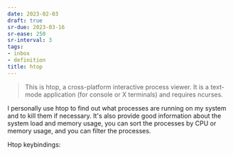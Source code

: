 ```yaml
---
date: 2023-02-03
draft: true
sr-due: 2023-03-16
sr-ease: 250
sr-interval: 3
tags:
- inbox
- definition
title: htop
---
```


> This is htop, a cross-platform interactive process viewer. It is a text-mode
> application (for console or X terminals) and requires ncurses.

I personally use htop to find out what processes are running on my system and to
kill them if necessary. It's also provide good information about the system load
and memory usage, you can sort the processes by CPU or memory usage, and you can
filter the processes.

Htop keybindings: